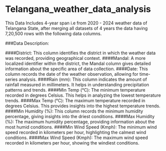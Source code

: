 # Telangana_weather_data_analysis

This Data Includes 4-year span i.e from 2020 - 2024 weather data of Telangana State, after merging all datasets of 4 years the data having 7,20,500 rows with the following data columns.

###Data Description:

####District: This column identifies the district in which the weather data was recorded, providing geographical context.
####Mandal: A more localized identifier within the district, the Mandal column gives detailed information about the specific area of data collection.
####Date: This column records the date of the weather observation, allowing for time-series analysis.
####Rain (mm): This column indicates the amount of rainfall measured in millimeters. It helps in understanding precipitation patterns and trends.
####Min Temp (°C): The minimum temperature recorded in degrees Celsius. This helps in analyzing the lowest temperature trends.
####Max Temp (°C): The maximum temperature recorded in degrees Celsius. This provides insights into the highest temperature trends.
####Min Humidity (%): This column records the minimum humidity percentage, giving insights into the driest conditions.
####Max Humidity (%): The maximum humidity percentage, providing information about the most humid conditions.
####Min Wind Speed (Kmph): The minimum wind speed recorded in kilometers per hour, highlighting the calmest wind conditions.
####Max Wind Speed (Kmph): The maximum wind speed recorded in kilometers per hour, showing the windiest conditions.
